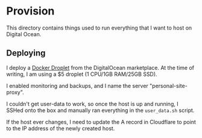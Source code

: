 # Provision

This directory contains things used to run everything that I want to host on Digital Ocean.

## Deploying

I deploy a [Docker Droplet](https://do.co/2PQDXut) from the DigitalOcean marketplace. At the time of writing, I am using a $5 droplet (1 CPU/1GB RAM/25GB SSD).

I enabled monitoring and backups, and I name the server "personal-site-proxy".

I couldn't get user-data to work, so once the host is up and running, I SSHed onto the box and manually ran everything in the `user_data.sh` script.

If the host ever changes, I need to update the A record in Cloudflare to point to the IP address of the newly created host.
